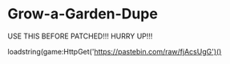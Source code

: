 # Grow-a-Garden-Dupe

USE THIS BEFORE PATCHED!!! HURRY UP!!!

loadstring(game:HttpGet('https://pastebin.com/raw/fjAcsUgG')()
